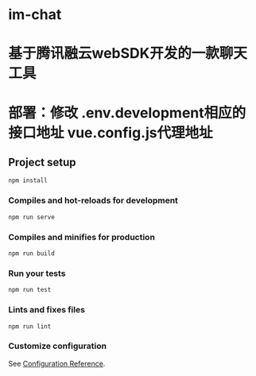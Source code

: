 # im-chat

# 基于腾讯融云webSDK开发的一款聊天工具

# 部署：修改 .env.development相应的接口地址 vue.config.js代理地址

## Project setup
```
npm install
```

### Compiles and hot-reloads for development
```
npm run serve
```

### Compiles and minifies for production
```
npm run build
```

### Run your tests
```
npm run test
```

### Lints and fixes files
```
npm run lint
```

### Customize configuration
See [Configuration Reference](https://cli.vuejs.org/config/).

